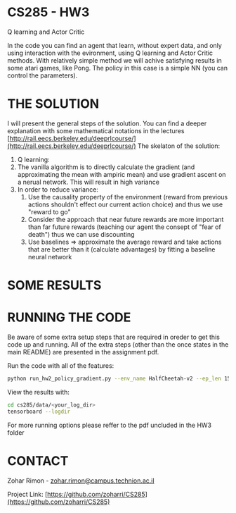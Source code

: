 # CS285 - HW3
Q learning and Actor Critic

In the code you can find an agent that learn, without expert data, and only using interaction with the evironment, using Q learning and Actor Critic methods. With relatively simple method we will achive satisfying results in some atari games, like Pong.
The policy in this case is a simple NN (you can control the parameters).


# THE SOLUTION


I will present the general steps of the solution. You can find a deeper explanation with some mathematical notations in the lectures [http://rail.eecs.berkeley.edu/deeprlcourse/](http://rail.eecs.berkeley.edu/deeprlcourse/) 
The skelaton of the solution:
1. Q learning:
2. The vanilla algorithm is to directly calculate the gradient (and approximating the mean with ampiric mean) and use gradient ascent on a nerual network. This will result in high variance
3. In order to reduce variance:
    1. Use the causality property of the environment (reward from previous actions shouldn't effect our current action choice) and thus we use "reward to go" 
    2. Consider the approach that near future rewards are more important than far future rewards (teaching our agent the consept of "fear of death") thus we can use discounting
    3. Use baselines => approximate the average reward and take actions that are better than it (calculate advantages) by fitting a baseline neural network

# SOME RESULTS


# RUNNING THE CODE
Be aware of some extra setup steps that are required in oreder to get this code up and running. All of the extra steps (other than the once states in the main README) are presented in the assignment pdf.

Run the code with all of the features:
```sh
python run_hw2_policy_gradient.py --env_name HalfCheetah-v2 --ep_len 150 --discount 0.95 -n 100 -l 2 -s 32 -b <b> -lr <r> --video_log_freq -1 --reward_to_go --nn_baseline --exp_name hc_b<b>_lr<r>_nnbaseline
```


View the results with:
```sh
cd cs285/data/<your_log_dir>
tensorboard --logdir 
```
For more running options please reffer to the pdf uncluded in the HW3 folder

<!-- CONTACT -->
# CONTACT
Zohar Rimon - zohar.rimon@campus.technion.ac.il

Project Link: [https://github.com/zoharri/CS285](https://github.com/zoharri/CS285)
